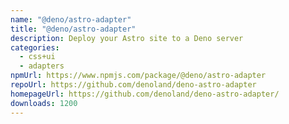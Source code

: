 ```yaml
---
name: "@deno/astro-adapter"
title: "@deno/astro-adapter"
description: Deploy your Astro site to a Deno server
categories:
  - css+ui
  - adapters
npmUrl: https://www.npmjs.com/package/@deno/astro-adapter
repoUrl: https://github.com/denoland/deno-astro-adapter
homepageUrl: https://github.com/denoland/deno-astro-adapter/
downloads: 1200
---
```

